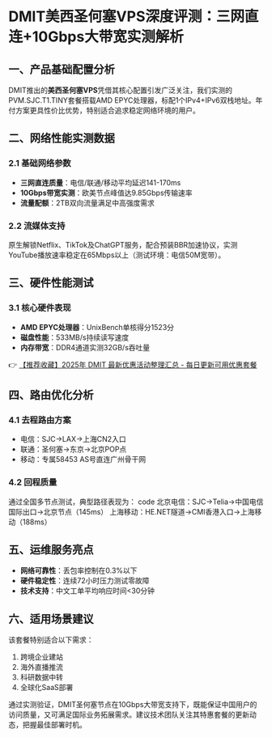 # DMIT美西圣何塞VPS深度评测：三网直连+10Gbps大带宽实测解析

## 一、产品基础配置分析
DMIT推出的**美西圣何塞VPS**凭借其核心配置引发广泛关注，我们实测的PVM.SJC.T1.TINY套餐搭载AMD EPYC处理器，标配1个IPv4+IPv6双栈地址。年付方案更具性价比优势，特别适合追求稳定网络环境的用户。

## 二、网络性能实测数据
### 2.1 基础网络参数
- **三网直连质量**：电信/联通/移动平均延迟141-170ms
- **10Gbps带宽实测**：欧美节点峰值达9.85Gbps传输速率
- **流量配额**：2TB双向流量满足中高强度需求

### 2.2 流媒体支持
原生解锁Netflix、TikTok及ChatGPT服务，配合预装BBR加速协议，实测YouTube播放速率稳定在65Mbps以上（测试环境：电信50M宽带）。

## 三、硬件性能测试
### 3.1 核心硬件表现
- **AMD EPYC处理器**：UnixBench单核得分1523分
- **磁盘性能**：533MB/s持续读写速度
- **内存带宽**：DDR4通道实测32GB/s吞吐量

👉 [【推荐收藏】2025年 DMIT 最新优惠活动整理汇总 - 每日更新可用优惠套餐](https://bit.ly/dmit_coupon)

## 四、路由优化分析
### 4.1 去程路由方案
- 电信：SJC→LAX→上海CN2入口
- 联通：圣何塞→东京→北京POP点
- 移动：专属58453 AS号直连广州骨干网

### 4.2 回程质量
通过全国多节点测试，典型路径表现为：
code
北京电信：SJC→Telia→中国电信国际出口→北京节点（145ms）
上海移动：HE.NET隧道→CMI香港入口→上海移动（188ms）

## 五、运维服务亮点
- **网络可靠性**：丢包率控制在0.3%以下
- **硬件稳定性**：连续72小时压力测试零故障
- **技术支持**：中文工单平均响应时间<30分钟

## 六、适用场景建议
该套餐特别适合以下需求：
1. 跨境企业建站
2. 海外直播推流
3. 科研数据中转
4. 全球化SaaS部署

通过实测验证，DMIT圣何塞节点在10Gbps大带宽支持下，既能保证中国用户的访问质量，又可满足国际业务拓展需求。建议技术团队关注其特惠套餐的更新动态，把握最佳部署时机。